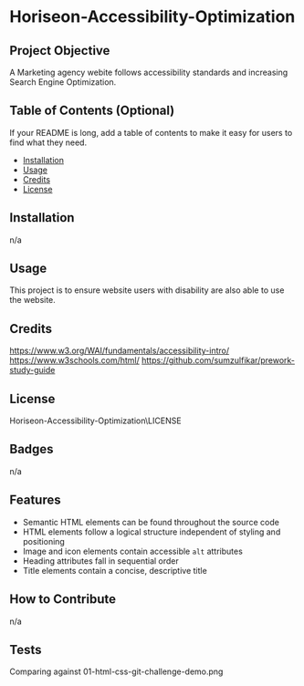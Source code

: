 # Horiseon-Accessibility-Optimization

## Project Objective
A Marketing agency webite follows accessibility standards and increasing Search Engine Optimization.


## Table of Contents (Optional)

If your README is long, add a table of contents to make it easy for users to find what they need.

- [Installation](#installation)
- [Usage](#usage)
- [Credits](#credits)
- [License](#license)

## Installation

n/a

## Usage

This project is to ensure website users with disability are also able to use the website.

## Credits

https://www.w3.org/WAI/fundamentals/accessibility-intro/
https://www.w3schools.com/html/
https://github.com/sumzulfikar/prework-study-guide

## License

Horiseon-Accessibility-Optimization\LICENSE


## Badges

n/a

## Features

* Semantic HTML elements can be found throughout the source code
* HTML elements follow a logical structure independent of styling and positioning
* Image and icon elements contain accessible `alt` attributes
* Heading attributes fall in sequential order
* Title elements contain a concise, descriptive title


## How to Contribute

n/a

## Tests

Comparing against 01-html-css-git-challenge-demo.png